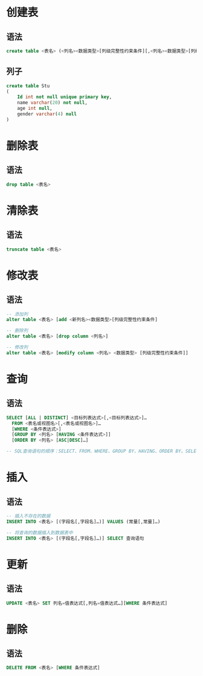 # 创建表
## 语法
```sql
create table <表名> (<列名><数据类型>[列级完整性约束条件][,<列名><数据类型>[列级完整性约束条件]]...);
```

## 列子
```sql
create table Stu
(
    Id int not null unique primary key,
    name varchar(20) not null,
    age int null,
    gender varchar(4) null
)
```

# 删除表
## 语法
```sql
drop table <表名>
```

# 清除表
## 语法
```sql
truncate table <表名>
```

# 修改表
## 语法
```sql
-- 添加列
alter table <表名> [add <新列名><数据类型>[列级完整性约束条件]

-- 删除列
alter table <表名> [drop column <列名>]

-- 修改列
alter table <表名> [modify column <列名> <数据类型> [列级完整性约束条件]]
```

# 查询
## 语法
```sql
SELECT [ALL | DISTINCT] <目标列表达式>[,<目标列表达式>]…
  FROM <表名或视图名>[,<表名或视图名>]…
  [WHERE <条件表达式>]
  [GROUP BY <列名> [HAVING <条件表达式>]]
  [ORDER BY <列名> [ASC|DESC]…]

-- SQL查询语句的顺序：SELECT、FROM、WHERE、GROUP BY、HAVING、ORDER BY。SELECT、FROM是必须的，HAVING子句只能与GROUP BY搭配使用。
```

# 插入
## 语法
```sql
-- 插入不存在的数据
INSERT INTO <表名> [(字段名[,字段名]…)] VALUES (常量[,常量]…)

-- 将查询的数据插入到数据表中
INSERT INTO <表名> [(字段名[,字段名]…)] SELECT 查询语句
```

# 更新
## 语法
```sql
UPDATE <表名> SET 列名=值表达式[,列名=值表达式…][WHERE 条件表达式]
```

# 删除
## 语法
```sql
DELETE FROM <表名> [WHERE 条件表达式]
```